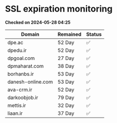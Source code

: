 # SSL expiration monitoring

**Checked on 2024-05-28 04:25**

| Domain | Remained | Status       |
|--------|----------|--------------|
| dpe.ac     | 52 Day   | ✅ |
| dpedu.ir     | 52 Day   | ✅ |
| dpgoal.com     | 27 Day   | ✅ |
| dpmaharat.com     | 38 Day   | ✅ |
| borhanbs.ir     | 53 Day   | ✅ |
| danesh-online.com     | 53 Day   | ✅ |
| ava-crm.ir     | 52 Day   | ✅ |
| darkoobjob.ir     | 79 Day   | ✅ |
| mettis.ir     | 32 Day   | ✅ |
| liaan.ir     | 37 Day   | ✅ |
